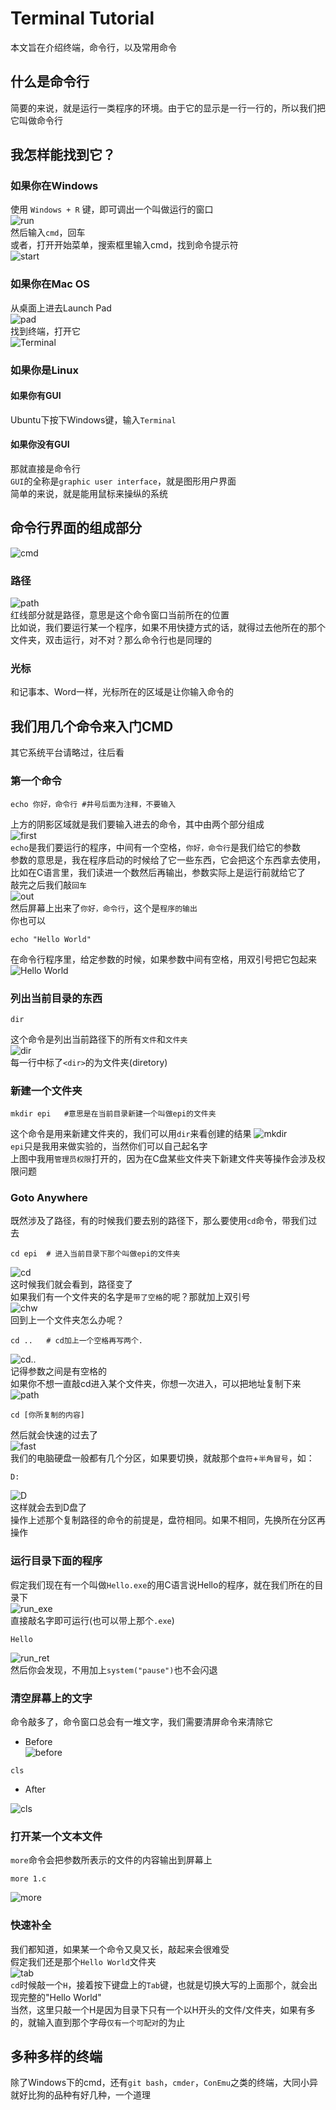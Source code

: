 # Terminal Tutorial #

本文旨在介绍终端，命令行，以及常用命令

## 什么是命令行 ##

简要的来说，就是运行一类程序的环境。由于它的显示是一行一行的，所以我们把它叫做命令行

## 我怎样能找到它？ ##

### 如果你在Windows ###

使用 `Windows + R` 键，即可调出一个叫做运行的窗口<br>
![run](run.png)<br>
然后输入`cmd`，回车<br>
或者，打开开始菜单，搜索框里输入cmd，找到命令提示符<br>
![start](start.png)<br>

### 如果你在Mac OS ###
从桌面上进去Launch Pad<br>
![pad](lp.png)<br>
找到终端，打开它<br>
![Terminal](Terminal.png)

### 如果你是Linux ###

#### 如果你有GUI ####

Ubuntu下按下Windows键，输入`Terminal`

#### 如果你没有GUI #### 

那就直接是命令行<br>
`GUI`的全称是`graphic user interface`，就是图形用户界面<br>
简单的来说，就是能用鼠标来操纵的系统

## 命令行界面的组成部分
![cmd](cmd.png)
### 路径
![path](path.png)<br>
红线部分就是路径，意思是这个命令窗口当前所在的位置<br>
比如说，我们要运行某一个程序，如果不用快捷方式的话，就得过去他所在的那个文件夹，双击运行，对不对？那么命令行也是同理的

### 光标
和记事本、Word一样，光标所在的区域是让你输入命令的

## 我们用几个命令来入门CMD
其它系统平台请略过，往后看
### 第一个命令
``` batch
echo 你好，命令行 #井号后面为注释，不要输入
```
上方的阴影区域就是我们要输入进去的命令，其中由两个部分组成<br>
![first](first.png)<br>
`echo`是我们要运行的程序，中间有一个空格，`你好，命令行`是我们给它的参数<br>
参数的意思是，我在程序启动的时候给了它一些东西，它会把这个东西拿去使用，比如在C语言里，我们读进一个数然后再输出，参数实际上是运行前就给它了<br>
敲完之后我们敲`回车`<br>
![out](out.png)<br>
然后屏幕上出来了`你好，命令行`，这个是`程序的输出`<br>
你也可以<br>
``` batch
echo "Hello World"
```
在命令行程序里，给定参数的时候，如果参数中间有空格，用双引号把它包起来<br>
![Hello World](Hello.png)

### 列出当前目录的东西
``` batch
dir
```
这个命令是列出当前路径下的所有`文件`和`文件夹`<br>
![dir](dir.png)<br>
每一行中标了`<dir>`的为文件夹(diretory)

### 新建一个文件夹
``` batch
mkdir epi   #意思是在当前目录新建一个叫做epi的文件夹
```
这个命令是用来新建文件夹的，我们可以用`dir`来看创建的结果
![mkdir](mkdir.png)<br>
`epi`只是我用来做实验的，当然你们可以自己起名字<br>
上图中我用`管理员权限`打开的，因为在C盘某些文件夹下新建文件夹等操作会涉及权限问题

### Goto Anywhere
既然涉及了路径，有的时候我们要去别的路径下，那么要使用`cd`命令，带我们过去
``` batch
cd epi  # 进入当前目录下那个叫做epi的文件夹
```
![cd](cd.png)<br>
这时候我们就会看到，路径变了<br>
如果我们有一个文件夹的名字是`带了空格`的呢？那就加上双引号<br>
![chw](cd_hello_world.png)<br>
回到上一个文件夹怎么办呢？
``` batch
cd ..   # cd加上一个空格再写两个.
```
![cd..](cd...png)<br>
记得参数之间是有空格的<br>
如果你不想一直敲cd进入某个文件夹，你想一次进入，可以把地址复制下来<br>
![path](path1.png)<br>
```batch
cd [你所复制的内容]
```
然后就会快速的过去了<br>
![fast](fast.png)<br>
我们的电脑硬盘一般都有几个分区，如果要切换，就敲那个`盘符`+`半角冒号`，如：
``` batch
D:  
```
![D](D.png)<br>
这样就会去到D盘了<br>
操作上述那个复制路径的命令的前提是，盘符相同。如果不相同，先换所在分区再操作

### 运行目录下面的程序
假定我们现在有一个叫做`Hello.exe`的用C语言说Hello的程序，就在我们所在的目录下<br>
![run_exe](run_exe.png)<br>
直接敲名字即可运行(也可以带上那个`.exe`)
``` batch
Hello
```
![run_ret](run_ret.png)<br>
然后你会发现，不用加上`system("pause")`也不会闪退

### 清空屏幕上的文字
命令敲多了，命令窗口总会有一堆文字，我们需要清屏命令来清除它<br>
* Before<br>
![before](run_ret.png)

``` batch
cls
```

* After<br>

![cls](cls.png)<br>

### 打开某一个文本文件 ###

`more`命令会把参数所表示的文件的内容输出到屏幕上

``` batch
more 1.c
```

![more](more.png)

### 快速补全 ###

我们都知道，如果某一个命令又臭又长，敲起来会很难受<br>
假定我们还是那个`Hello World`文件夹<br>
![tab](tab.png)<br>
`cd`时候敲一个`H`，接着按下键盘上的`Tab`键，也就是切换大写的上面那个，就会出现完整的"Hello World"<br>
当然，这里只敲一个H是因为目录下只有一个以H开头的文件/文件夹，如果有多的，就输入直到那个字母`仅有一个可配对`的为止

## 多种多样的终端 ##

除了Windows下的cmd，还有`git bash`，`cmder`，`ConEmu`之类的终端，大同小异<br>
就好比狗的品种有好几种，一个道理
